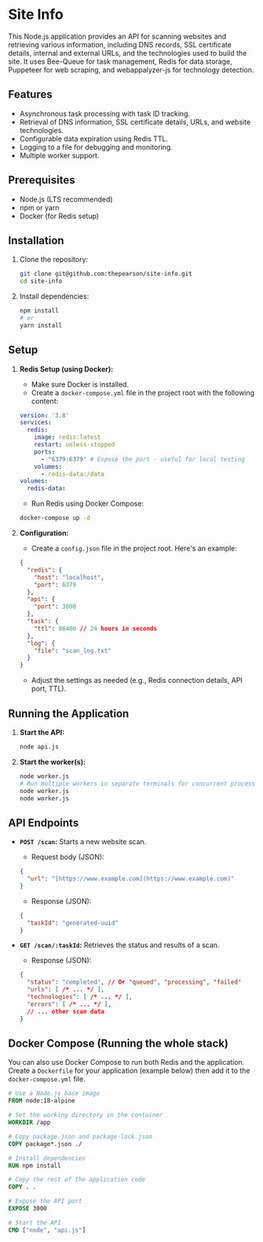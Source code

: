 # Site Info

This Node.js application provides an API for scanning websites and retrieving various information, including DNS records, SSL certificate details, internal and external URLs, and the technologies used to build the site. It uses Bee-Queue for task management, Redis for data storage, Puppeteer for web scraping, and webappalyzer-js for technology detection.

## Features

*   Asynchronous task processing with task ID tracking.
*   Retrieval of DNS information, SSL certificate details, URLs, and website technologies.
*   Configurable data expiration using Redis TTL.
*   Logging to a file for debugging and monitoring.
*   Multiple worker support.

## Prerequisites

*   Node.js (LTS recommended)
*   npm or yarn
*   Docker (for Redis setup)

## Installation

1.  Clone the repository:

    ```bash
    git clone git@github.com:thepearson/site-info.git
    cd site-info
    ```

2.  Install dependencies:

    ```bash
    npm install
    # or
    yarn install
    ```

## Setup

1.  **Redis Setup (using Docker):**

    *   Make sure Docker is installed.
    *   Create a `docker-compose.yml` file in the project root with the following content:

    ```yaml
    version: '3.8'
    services:
      redis:
        image: redis:latest
        restart: unless-stopped
        ports:
          - "6379:6379" # Expose the port - useful for local testing
        volumes:
          - redis-data:/data
    volumes:
      redis-data:
    ```

    *   Run Redis using Docker Compose:

    ```bash
    docker-compose up -d
    ```

2.  **Configuration:**

    *   Create a `config.json` file in the project root. Here's an example:

    ```json
    {
      "redis": {
        "host": "localhost",
        "port": 6379
      },
      "api": {
        "port": 3000
      },
      "task": {
        "ttl": 86400 // 24 hours in seconds
      },
      "log": {
        "file": "scan_log.txt"
      }
    }
    ```

    *   Adjust the settings as needed (e.g., Redis connection details, API port, TTL).

## Running the Application

1.  **Start the API:**

    ```bash
    node api.js
    ```

2.  **Start the worker(s):**

    ```bash
    node worker.js
    # Run multiple workers in separate terminals for concurrent processing
    node worker.js
    node worker.js
    ```

## API Endpoints

*   **`POST /scan`:** Starts a new website scan.

    *   Request body (JSON):

    ```json
    {
      "url": "[https://www.example.com](https://www.example.com)"
    }
    ```

    *   Response (JSON):

    ```json
    {
      "taskId": "generated-uuid"
    }
    ```

*   **`GET /scan/:taskId`:** Retrieves the status and results of a scan.

    *   Response (JSON):

    ```json
    {
      "status": "completed", // Or "queued", "processing", "failed"
      "urls": [ /* ... */ ],
      "technologies": [ /* ... */ ],
      "errors": [ /* ... */ ],
      // ... other scan data
    }
    ```

## Docker Compose (Running the whole stack)

You can also use Docker Compose to run both Redis and the application. Create a `Dockerfile` for your application (example below) then add it to the `docker-compose.yml` file.

```dockerfile
# Use a Node.js base image
FROM node:18-alpine

# Set the working directory in the container
WORKDIR /app

# Copy package.json and package-lock.json
COPY package*.json ./

# Install dependencies
RUN npm install

# Copy the rest of the application code
COPY . .

# Expose the API port
EXPOSE 3000

# Start the API
CMD ["node", "api.js"]
```
